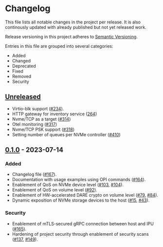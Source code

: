 # Changelog

This file lists all notable changes in the project per release. It is
also continously updated with already published but not yet released work.

Release versioning in this project adheres to [Semantic Versioning](https://semver.org/spec/v2.0.0.html).

Entries in this file are grouped into several categories:

* Added
* Changed
* Deprecated
* Fixed
* Removed
* Security

## [Unreleased]

* Virtio-blk support ([#234](https://github.com/opiproject/opi-intel-bridge/pull/234)).
* HTTP gateway for inventory service ([264](https://github.com/opiproject/opi-intel-bridge/pull/264))
* Nvme/TCP as a target ([#314](https://github.com/opiproject/opi-intel-bridge/pull/314))
* Otel monitoring ([#317](https://github.com/opiproject/opi-intel-bridge/pull/317))
* Nvme/TCP PSK support ([#318](https://github.com/opiproject/opi-intel-bridge/pull/318))
* Setting number of queues per NVMe controller ([#410](https://github.com/opiproject/opi-intel-bridge/pull/410))

## [0.1.0] - 2023-07-14

### Added

* Changelog file ([#167](https://github.com/opiproject/opi-intel-bridge/pull/167)).
* Documentation with usage examples using OPI commands ([#164](https://github.com/opiproject/opi-intel-bridge/pull/164)).
* Enablement of QoS on NVMe device level ([#103](https://github.com/opiproject/opi-intel-bridge/pull/103), [#104](https://github.com/opiproject/opi-intel-bridge/pull/104)).
* Enablement of QoS on volume level ([#92](https://github.com/opiproject/opi-intel-bridge/pull/92)).
* Enablement of HW-accelerated DARE crypto on volume level ([#79](https://github.com/opiproject/opi-intel-bridge/pull/79), [#84](https://github.com/opiproject/opi-intel-bridge/pull/84)).
* Dynamic exposition of NVMe storage devices to the host ([#15](https://github.com/opiproject/opi-intel-bridge/pull/15), [#43](https://github.com/opiproject/opi-intel-bridge/pull/43)).

### Security

* Enablement of mTLS-secured gRPC connection between host and IPU ([#165](https://github.com/opiproject/opi-intel-bridge/pull/165)).
* Hardening of project security through enablement of security scans ([#137](https://github.com/opiproject/opi-intel-bridge/pull/137), [#149](https://github.com/opiproject/opi-intel-bridge/pull/149)).

[unreleased]: https://github.com/opiproject/opi-intel-bridge/compare/v0.1.0...HEAD
[0.1.0]: https://github.com/opiproject/opi-intel-bridge/releases/tag/v0.1.0
